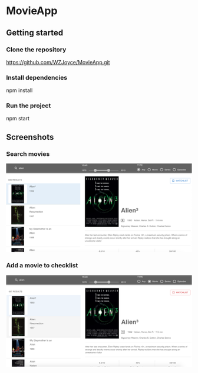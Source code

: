 # MovieApp

## Getting started

### Clone the repository
https://github.com/WZJoyce/MovieApp.git

### Install dependencies
npm install

### Run the project
npm start

## Screenshots

### Search movies
![Search movies](https://github.com/WZJoyce/MovieApp/blob/main/images/search.png)

### Add a movie to checklist
![Add a movie to checklist](https://github.com/WZJoyce/MovieApp/blob/main/images/checklist.png)
